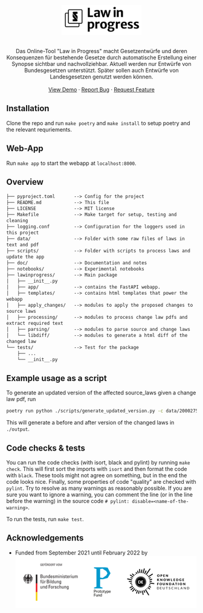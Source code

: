 <br />
<div align="center">
  <a href="https://gitlab.com/nototast/lawinprogress/">
    <img src="resources/law-in-progress-logo.png" alt="Law in Progress" height="80">
  </a>

  <p align="center">
    <br />
    Das Online-Tool "Law in Progress" macht Gesetzentwürfe und deren Konsequenzen für bestehende Gesetze durch automatische Erstellung einer Synopse sichtbar und nachvollziehbar.
    Aktuell werden nur Entwürfe von Bundesgesetzen unterstützt. Später sollen auch Entwürfe von Landesgesetzen genutzt werden können.
    <br />
    <br />
    <a href="https://www.app.lawinprogress.de">View Demo</a>
    ·
    <a href="">Report Bug</a>
    ·
    <a href="mailto: hello@lawinprogress.de">Request Feature</a>
  </p>
</div>

## Installation

Clone the repo and run `make poetry` and `make install` to setup poetry and the relevant requriements.


## Web-App

Run `make app` to start the webapp at `localhost:8000`.

## Overview

```
├── pyproject.toml       --> Config for the project
├── README.md            --> This file
├── LICENSE              --> MIT license 
├── Makefile             --> Make target for setup, testing and cleaning
├── logging.conf         --> Configuration for the loggers used in this project
├── data/                --> Folder with some raw files of laws in text and pdf
├── scripts/             --> Folder with scripts to process laws and update the app
├── doc/                 --> Documentation and notes
├── notebooks/           --> Experimental notebooks
├── lawinprogress/       --> Main package
│   ├── __init__.py
│   ├── app/             --> contains the FastAPI webapp.
│   ├── templates/       --> contains html templates that power the webapp
│   ├── apply_changes/   --> modules to apply the proposed changes to source laws
│   ├── processing/      --> modules to process change law pdfs and extract required text
│   ├── parsing/         --> modules to parse source and change laws
│   └── libdiff/         --> modules to generate a html diff of the changed law
└── tests/               --> Test for the package
    ├── ...
    └── __init__.py
```


## Example usage as a script
To generate an updated version of the affected source_laws given a change law pdf, run

```bash
poetry run python ./scripts/generate_updated_version.py -c data/2000275.pdf
```

This will generate a before and after version of the changed laws in `./output`.


## Code checks & tests

You can run the code checks (with isort, black and pylint) by running `make check`.
This will first sort the imports with `isort` and then format the code with `black`.
These tools might not agree on something, but in the end the code looks nice.
Finally, some properties of code "quality" are checked with `pylint`.
Try to resolve as many warnings as reasonably possible. If you are sure you want to ignore a warning,
you can comment the line (or in the line before the warning) in the source code ```# pylint: disable=<name-of-the-warning>```.

To run the tests, run `make test`.

## Acknowledgements

* Funded from September 2021 until February 2022 by ![logos of the "Bundesministerium für Bildung und Forschung", Prodotype Fund and OKFN-Deutschland](doc/pf_funding_logos.svg)
